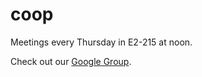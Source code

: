 # coop
Meetings every Thursday in E2-215 at noon.

Check out our [Google Group](https://groups.google.com/forum/#!forum/thesmc).
